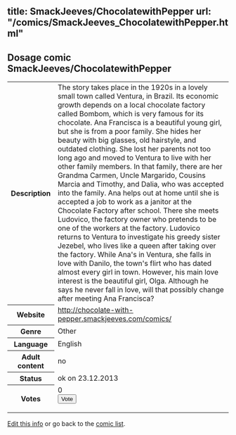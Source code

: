 title: SmackJeeves/ChocolatewithPepper
url: "/comics/SmackJeeves_ChocolatewithPepper.html"
---
Dosage comic SmackJeeves/ChocolatewithPepper
-----------------------------------------

<p id="msg"></p>
<script type="text/javascript">
if (window.location.search === '?edit_info_mail=sent_ok') {
  var elem = document.getElementById("msg");
  elem.innerHTML = 'Edited information sucessfully sent for review, which is usually done daily. Thanks!';
  elem.className = 'ok';
}
</script>
<table class="comicinfo">
<tr>
<th>Description</th><td>The story takes place in the 1920s in a lovely small town called Ventura, in Brazil. Its economic growth depends on a local chocolate factory called Bombom, which is very famous for its chocolate. Ana Francisca is a beautiful young girl, but she is from a poor family. She hides her beauty with big glasses, old hairstyle, and outdated clothing. She lost her parents not too long ago and moved to Ventura to live with her other family members. In that family, there are her Grandma Carmen, Uncle Margarido, Cousins Marcia and Timothy, and Dalia, who was accepted into the family. Ana helps out at home until she is accepted a job to work as a janitor at the Chocolate Factory after school. There she meets Ludovico, the factory owner who pretends to be one of the workers at the factory. Ludovico returns to Ventura to investigate his greedy sister Jezebel, who lives like a queen after taking over the factory. While Ana's in Ventura, she falls in love with Danilo, the town's flirt who has dated almost every girl in town. However, his main love interest is the beautiful girl, Olga. Although he says he never fall in love, will that possibly change after meeting Ana Francisca?</td>
</tr>
<tr>
<th>Website</th><td><a href="http://chocolate-with-pepper.smackjeeves.com/comics/">http://chocolate-with-pepper.smackjeeves.com/comics/</a></td>
</tr>
<tr>
<th>Genre</th><td>Other</td>
</tr>
<tr>
<th>Language</th><td>English</td>
</tr>
<tr>
<th>Adult content</th><td>no</td>
</tr>
<tr>
<th>Status</th><td>ok on 23.12.2013</td>
</tr>
<tr>
<th>Votes</th><td>0
<form action="http://gaecounter.appspot.com/count/" method="POST">
<input name="name" type="hidden" value="SmackJeeves_ChocolatewithPepper"/>
<input name="uid" type="hidden" id="voteuid" value=""/>
<input type="submit" value="Vote"/>
</form>
</td>
</tr>
</table>
<script type="text/javascript">
var ua = navigator.userAgent;
document.getElementById("voteuid").value = ua.replace(/[^a-zA-Z0-9\._:]/g , "_");;
</script>

[Edit this info](SmackJeeves_ChocolatewithPepper_edit.html) or go back to the [comic list](../comic-index.html).
